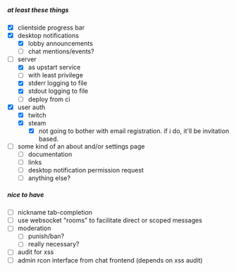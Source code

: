 
##### at least these things

- [x] clientside progress bar
- [x] desktop notifications
  + [x] lobby announcements
  + [ ] chat mentions/events?
- [ ] server
  + [x] as upstart service
  + [ ] with least privilege
  + [x] stderr logging to file
  + [x] stdout logging to file
  + [ ] deploy from ci
- [x] user auth
  + [x] twitch
  + [x] steam
    * [x] not going to bother with email registration. if i do, it'll be invitation based.
- [ ] some kind of an about and/or settings page
  + [ ] documentation
  + [ ] links
  + [ ] desktop notification permission request
  + [ ] anything else?

##### nice to have

- [ ] nickname tab-completion
- [ ] use websocket "rooms" to facilitate direct or scoped messages
- [ ] moderation
  + [ ] punish/ban?
  + [ ] really necessary?
- [ ] audit for xss
- [ ] admin rcon interface from chat frontend (depends on xss audit)
